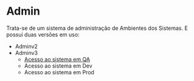 # Admin

Trata-se de um sistema de administração de Ambientes dos Sistemas. E possui duas versões em uso:

- Adminv2
- Adminv3
    - [Acesso ao sistema em QA](https://adminv3.nasajonsistemas.com.br/gednasajon/)
    - Acesso ao sistema em Dev
    - Acesso ao sistema em Prod